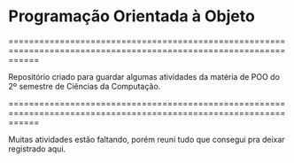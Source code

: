 # Programação Orientada à Objeto

==================================================================================================================

Repositório criado para guardar algumas atividades da matéria de POO do 2º semestre de Ciências da Computação.

==================================================================================================================

Muitas atividades estão faltando, porém reuni tudo que consegui pra deixar registrado aqui.
